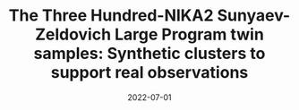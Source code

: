 ---
title: "The Three Hundred-NIKA2 Sunyaev-Zeldovich Large Program twin samples: Synthetic clusters to support real observations"
collection: "publications"
category: "co_procs"
permalink: /publications/2022EPJWC25700036P
link: https://ui.adsabs.harvard.edu/abs/2022EPJWC.25700036P/abstract
date: 2022-07-01
venue: "mm Universe @ NIKA2 - Observing the mm Universe with the NIKA2 Camera"
citation: "Paliwal, A., Artis, E., Cui, W., et al. (2022), mm Universe @ NIKA2 - Observing the mm Universe with the NIKA2 Camera, 257, 00036."
---
